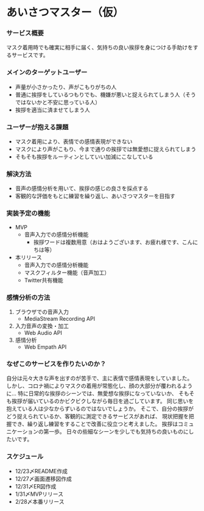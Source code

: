 # あいさつマスター（仮）
### サービス概要
マスク着用時でも確実に相手に届く、気持ちの良い挨拶を身につける手助けをするサービスです。

### メインのターゲットユーザー
- 声量が小さかったり、声がこもりがちの人
- 普通に挨拶をしているつもりでも、機嫌が悪いと捉えられてしまう人（そうではないかと不安に思っている人）
- 挨拶を適当に済ませてしまう人

### ユーザーが抱える課題
- マスク着用により、表情での感情表現ができない
- マスクにより声がこもり、今まで通りの挨拶では無愛想に捉えられてしまう
- そもそも挨拶をルーティンとしていい加減にこなしている

### 解決方法
- 音声の感情分析を用いて、挨拶の感じの良さを採点する
- 客観的な評価をもとに練習を繰り返し、あいさつマスターを目指す

### 実装予定の機能
- MVP
  - 音声入力での感情分析機能
    - 挨拶ワードは複数用意（おはようございます、お疲れ様です、こんにちは等）
- 本リリース
  - 音声入力での感情分析機能
  - マスクフィルター機能（音声加工）
  - Twitter共有機能

### 感情分析の方法
1. ブラウザでの音声入力
    - MediaStream Recording API
2. 入力音声の変換・加工
    - Web Audio API
3. 感情分析
    - Web Empath API

### なぜこのサービスを作りたいのか？
自分は元々大きな声を出すのが苦手で、主に表情で感情表現をしていました。
しかし、コロナ禍によりマスクの着用が常態化し、顔の大部分が覆われるように...
特に日常的な挨拶のシーンでは、無愛想な挨拶になっていないか、
そもそも挨拶が届いているのかビクビクしながら毎日を過ごしています。
同じ思いを抱えている人は少なからずいるのではないでしょうか。
そこで、自分の挨拶がどう捉えられているか、客観的に測定できるサービスがあれば、
現状把握を把握でき、繰り返し練習をすることで改善に役立つと考えました。
挨拶はコミュニケーションの第一歩。
日々の些細なシーンを少しでも気持ちの良いものにしたいです。

### スケジュール
- 12/23〆README作成
- 12/27〆画面遷移図作成
- 12/31〆ER図作成
- 1/31〆MVPリリース
- 2/28〆本番リリース
